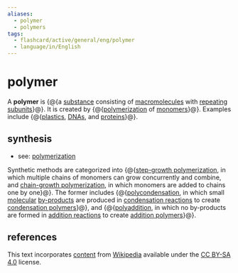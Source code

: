 ```yaml
---
aliases:
  - polymer
  - polymers
tags:
  - flashcard/active/general/eng/polymer
  - language/in/English
---
```


# polymer

A __polymer__ is {@{a [substance](chemical%20substance.md) consisting of [macromolecules](macromolecule.md) with [repeating subunits](repeat%20unit.md)}@}. It is created by {@{[polymerization](polymerization.md) of [monomers](monomer.md)}@}. Examples include {@{[plastics](plastic.md), [DNAs](DNA.md), and [proteins](protein.md)}@}. <!--SR:!2025-02-24,448,250!2025-12-11,748,330!2026-03-25,721,290-->

## synthesis

- see: [polymerization](polymerization.md)

Synthetic methods are categorized into {@{[step-growth polymerization](step-growth%20polymerization.md), in which multiple chains of monomers can grow concurrently and combine, and [chain-growth polymerization](chain-growth%20polymerization.md), in which monomers are added to chains one by one}@}. The former includes {@{[polycondensation](polycondenstaion.md), in which small [molecular](molecule.md) [by-products](by-product.md) are produced in [condensation reactions](condensation%20reaction.md) to create [condensation polymers](condensation%20polymer.md)}@}, and {@{[polyaddition](polyaddition.md), in which no by-products are formed in [addition reactions](addition%20reaction.md) to create [addition polymers](addition%20polymer.md)}@}. <!--SR:!2027-03-19,872,250!2028-08-07,1293,290!2025-04-26,72,323-->

## references

This text incorporates [content](https://en.wikipedia.org/wiki/polymer) from [Wikipedia](Wikipedia.md) available under the [CC BY-SA 4.0](https://creativecommons.org/licenses/by-sa/4.0/) license.
